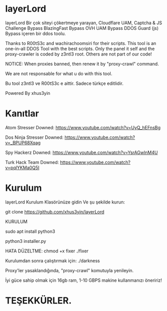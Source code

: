 # layerLord
layerLord Bir çok siteyi çökertmeye yarayan, Cloudflare UAM, Captcha &amp; JS Challenge Bypass BlazingFast Bypass OVH UAM Bypass DDOS Guard (js) Bypass içeren bir ddos toolu.

Thanks to R00tS3c and wachirachoomsiri for their scripts. This tool is an one-in-all DDOS Tool with the best scripts. Only the panel it self and the proxy-crawler is coded by z3ntl3 root. Others are not part of our code!

NOTICE: When proxies banned, then renew it by "proxy-crawl" command.


We are not responsable for what u do with this tool.

Bu tool z3ntl3 ve R00tS3c e aittir. Sadece türkçe editlidir.

Powered By xhus3yin

# Kanıtlar

Atom Stresser Downed: https://www.youtube.com/watch?v=UyQ_hEFnsBg

Dos Ninja Stresser Downed: https://www.youtube.com/watch?v=_BPUP68Xqag

Spy Hackerz Downed: https://www.youtube.com/watch?v=YsrAGwlnM4U

Turk Hack Team Downed: https://www.youtube.com/watch?v=pqlYKMa0Q5I

# Kurulum


layerLord Kurulum Klasörünüze gidin
Ve şu şekilde kurun:

git clone https://github.com/xhus3yin/layerLord

KURULUM

sudo apt install python3

python3 installer.py


HATA DÜZELTME:
chmod +x fixer
./fixer


Kurulumdan sonra çalıştırmak için:
./darkness


Proxy'ler yasaklandığında, "proxy-crawl" komutuyla yenileyin.


İyi güce sahip olmak için 16gb ram, 1-10 GBPS makine kullanmanızı öneririz!


# TEŞEKKÜRLER.
